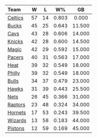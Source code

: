 | Team                            |  W  |  L  |  W%   |   GB   |
|:--------------------------------|:---:|:---:|:-----:|:------:|
| [Celtics](/r/bostonceltics)     | 57  | 14  | 0.803 | 0.000  |
| [Bucks](/r/MkeBucks)            | 45  | 25  | 0.643 | 11.500 |
| [Cavs](/r/clevelandcavs)        | 43  | 28  | 0.606 | 14.000 |
| [Knicks](/r/NYKnicks)           | 42  | 28  | 0.600 | 14.500 |
| [Magic](/r/OrlandoMagic)        | 42  | 29  | 0.592 | 15.000 |
| [Pacers](/r/pacers)             | 40  | 31  | 0.563 | 17.000 |
| [Heat](/r/heat)                 | 39  | 32  | 0.549 | 18.000 |
| [Philly](/r/sixers)             | 39  | 32  | 0.549 | 18.000 |
| [Bulls](/r/chicagobulls)        | 34  | 37  | 0.479 | 23.000 |
| [Hawks](/r/AtlantaHawks)        | 31  | 39  | 0.443 | 25.500 |
| [Nets](/r/GoNets)               | 26  | 45  | 0.366 | 31.000 |
| [Raptors](/r/torontoraptors)    | 23  | 48  | 0.324 | 34.000 |
| [Hornets](/r/CharlotteHornets)  | 17  | 53  | 0.243 | 39.500 |
| [Wizards](/r/washingtonwizards) | 13  | 58  | 0.183 | 44.000 |
| [Pistons](/r/DetroitPistons)    | 12  | 59  | 0.169 | 45.000 |